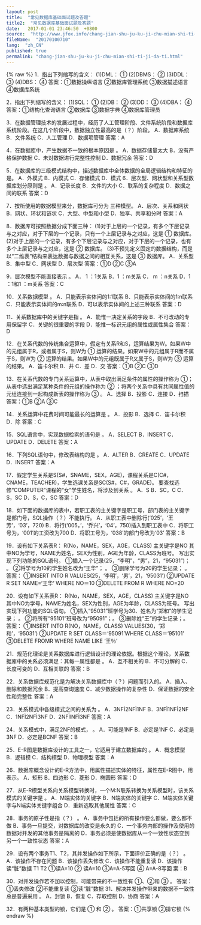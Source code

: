 ```yaml
---
layout: post
title:  "常见数据库基础面试题及答题"
title2:  "常见数据库基础面试题及答题"
date:   2017-01-01 23:46:50  +0800
source:  "http://www.jfox.info/chang-jian-shu-ju-ku-ji-chu-mian-shi-ti-ji-da-ti.html"
fileName:  "20170100710"
lang:  "zh_CN"
published: true
permalink: "chang-jian-shu-ju-ku-ji-chu-mian-shi-ti-ji-da-ti.html"
---
```

{% raw %}
1．指出下列缩写的含义：
(1)DML： ① 
(2)DBMS： ② 
(3)DDL： ③ 
(4)DBS： ④ 
答案：①数据操纵语言 ②数据库管理系统 ③数据描述语言 ④数据库系统

2．指出下列缩写的含义：
(1)SQL： ① 
(2)DB： ② 
(3)DD： ③ 
(4)DBA： ④ 
答案：①结构化查询语言 ②数据库 ③数据字典 ④数据库管理员

3．在数据管理技术的发展过程中，经历了人工管理阶段、文件系统阶段和数据库系统阶段。在这几个阶段中，数据独立性最高的是（？）阶段。
A．数据库系统 B．文件系统
C．人工管理 D．数据项管理
答案：A

4．在数据库中，产生数据不一致的根本原因是 。
A．数据存储量太大
B．没有严格保护数据
C．未对数据进行完整性控制
D．数据冗余
答案：D

5．在数据库的三级模式结构中，描述数据库中全体数据的全局逻辑结构和特征的是。
A．外模式 B．内模式 C．存储模式 D．模式
6．层次型、网状型和关系型数据库划分原则是 。
A．记录长度 B．文件的大小
C．联系的复杂程度 D．数据之间的联系
答案：D

7．按所使用的数据模型来分，数据库可分为 三种模型。
A．层次、关系和网状 B．网状、环状和链状 
C．大型、中型和小型 D．独享、共享和分时
答案：A

8．数据库可按照数据分成下面三种：
(1)对于上层的一个记录，有多个下层记录与之对应，对于下层的一个记录，只有一个上层记录与之对应，这是 ① 数据库。
(2)对于上层的一个记录，有多个下层记录与之对应，对于下层的一个记录，也有多个上层记录与之对应，这是 ② 数据库。
(3)不预先定义固定的数据结构，而是以“二维表”结构来表达数据与数据之间的相互关系，这是 ③ 数据库。
A．关系型 B．集中型 C．网状型 D．层次型
答案：①D ②C ③A

9．层次模型不能直接表示 。
A． 1 ：1关系 B．1 ：m关系 
C． m ：n关系 D．1 ：1和1 ：m关系
答案：C

10．关系数据模型 。
A．只能表示实体问的1∶1联系
B．只能表示实体间的1∶n联系
C．只能表示实体间的m∶n联系
D．可以表示实体间的上述三种联系
答案：D

11．关系数据库中的关键字是指 。
A．能惟一决定关系的字段 B．不可改动的专用保留字
C．关键的很重要的字段 D．能惟一标识元组的属性或属性集合
答案：D

12．在关系代数的传统集合运算中，假定有关系R和S，运算结果为W。如果W中的元组属于R，或者属于S，则W为 ① 运算的结果。如果W中的元组属于R而不属于S，则W为 ② 运算的结果。如果W中的元组既属于R又属于S，则W为 ③ 运算的结果。
A．笛卡尔积 B．井 C．差 D．交
答案：①B ②C ③D

13．在关系代数的专门关系运算中，从表中取出满足条件的属性的操作称为 ①；从表中选出满足某种条件的元组的操作称为 ② ；将两个关系中具有共同属性值的元组连接到一起构成新表的操作称为 ③ 。
A．选择 B．投影 C．连接 D．扫描
答案：①B ②A ③C

14．关系运算中花费时间可能最长的运算是 。
A．投影 B．选择 C．笛卡尔积 D．除
答案：C

15．SQL语言中，实现数据检索的语句是 。
A．SELECT B．INSERT
C．UPDATE D．DELETE
答案：A

16．下列SQL语句中，修改表结构的是 。
A．ALTER B．CREATE
C．UPDATE D．INSERT
答案：A

17．假定学生关系是S(S#，SNAME，SEX，AGE)，课程关系是C(C#，CNAME，TEACHER)，学生选课关系是SC(S#，C#，GRADE)。
要查找选修“COMPUTER”课程的“女”学生姓名，将涉及到关系 。
A．S B．SC，C C．S，SC D．S，C，SC
答案：D

18．如下面的数据库的表中，若职工表的主关键字是职工号，部门表的主关键字是部门号，SQL操作（？）不能执行。
A．从职工表中删除行(‘025’，‘王芳’，‘03’，720)
B．将行(‘005，’，‘乔兴’，‘04’，750)插入到职工表中
C．将职工号为，‘001’的工资改为700
D．将职工号为，‘038’的部门号改为‘03’
答案：B

19．设有如下关系表R：
R(No，NAME，SEX，AGE，CLASS)
主关键字是NO
其中NO为学号，NAME为姓名，SEX为性别，AGE为年龄，CLASS为班号。
写出实现下列功能的SQL语句。
①插入一个记录(25，“李明”，“男”，21，“95031”)； 。
②将学号为10的学生姓名改为“王华”； 。
③删除学号为20的学生记录； 。
答案：
①INSERT INTO R VALUES(25，‘李明’，‘男’，21，‘95031’)
②UPDATE R SET NAME=‘王华’ WHERE NO＝10
③DELETE FROM R WHERE NO=20

20．设有如下关系表R：
R(No，NAME，SEX，AGE，CLASS)
主关键字是NO
其中NO为学号，NAME为姓名，SEX为性别，AGE为年龄，CLASS为班号。
写出实现下列功能的SQL语句。
①插入“95031”班学号为30、姓名为“郑和”的学生记录； 。
②将所有“95101”班号改为“95091”；。
③删除姓“王”的学生记录；。
答案：
①INSERT INTO R(NO，NAME，CLASS) VALUES(30，‘郑和’，‘95031’)
②UPDATE R SET CLASS＝‘95091’WHERE CLASS＝‘95101’
③DELETE FROMR WHERE NAME LIKE ‘王％’

21．规范化理论是关系数据库进行逻辑设计的理论依据。根据这个理论，关系数据库中的关系必须满足：其每一属性都是 。
A．互不相关的 B．不可分解的
C．长度可变的 D．互相关联的
答案：B

22．关系数据库规范化是为解决关系数据库中（？）问题而引入的。
A．插入、删除和数据冗余 B．提高查询速度
C．减少数据操作的复杂性 D．保证数据的安全性和完整性
答案：A

23．关系模式中各级模式之间的关系为 。
A．3NFÌ2NFÌ1NF B．3NFÌ1NFÌ2NF
C．1NFÌ2NFÌ3NF D．2NFÌlNFÌ3NF
答案：A

24．关系模式中，满足2NF的模式， 。
A．可能是1NF B．必定是1NF
C．必定是3NF D．必定是BCNF
答案：B

25．E-R图是数据库设计的工具之一，它适用于建立数据库的 。
A．概念模型 B．逻辑模 C．结构模型 D．物理模型
答案：A

26．数据库概念设计的E-R方法中，用属性描述实体的特征，属性在E-R图中，用 表示。
A．矩形 B．四边形 C．菱形 D．椭圆形
答案：D

27．从E-R模型关系向关系模型转换时，一个M∶N联系转换为关系模型时，该关系模式的关键字是 。
A．M端实体的关键字 B．N端实体的关键字
C．M端实体关键字与N端实体关键字组合 D．重新选取其他属性
答案：C

28．事务的原子性是指（？） 。
A．事务中包括的所有操作要么都做，要么都不做
B．事务一旦提交，对数据库的改变是永久的
C．一个事务内部的操作及使用的数据对并发的其他事务是隔离的
D．事务必须是使数据库从一个一致性状态变到另一个一致性状态
答案：A

29．设有两个事务T1、T2，其并发操作如下所示，下面评价正确的是（？） 。
A．该操作不存在问题 B．该操作丢失修改
C．该操作不能重复读 D．该操作读“脏”数据
T1 T2
①读A=10 
② 读A=10
③A=A-5写回
④ A=A-8写回
案：B

30．对并发操作若不加以控制，可能带来的不一致性有 ①、②和 ③ 。
答案：①丢失修改 ②不能重复读 ③读“脏”数据
31．解决并发操作带来的数据不一致性总是普遍采用 。
A．封锁 B．恢复 C．存取控制 D．协商
答案：A

32．有两种基本类型的锁，它们是 ① 和 ② 。
答案：①共享锁 ②排它锁
{% endraw %}